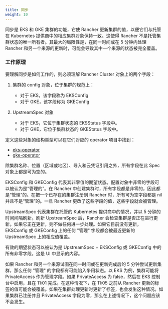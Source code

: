 ```yaml
---
title: 同步
weight: 10
---
```


同步是 EKS 和 GKE 集群的功能，它使 Rancher 更新集群的值，以便它们与托管在 Kubernetes 提供商中的相应集群对象保持一致。这使得 Rancher 不是托管集群状态的唯一所有者。其最大的局限性是，在同一时间或在 5 分钟内处理 Rancher 和另一个来源的更新时，可能会导致其中一个来源的状态被完全覆盖。

### 工作原理

要理解同步是如何工作的，则必须理解 Rancher Cluster 对象上的两个字段：

1. 集群的 config 对象，位于集群的规范上：

   * 对于 EKS，该字段称为 EKSConfig
   * 对于 GKE，该字段称为 GKEConfig

2. UpstreamSpec 对象

   * 对于 EKS，它位于集群状态的 EKSStatus 字段中。
   * 对于 GKE，它位于集群状态的 GKEStatus 字段中。

定义这些对象的结构类型可以在它们对应的 operator 项目中找到：

* [eks-operator](https://github.com/rancher/eks-operator/blob/master/pkg/apis/eks.cattle.io/v1/types.go)
* [gke-operator](https://github.com/rancher/gke-operator/blob/master/pkg/apis/gke.cattle.io/v1/types.go)

除集群名称、位置（区域或地区）、导入和云凭证引用之外，所有字段在此 Spec 对象上都是可为空的。

EKSConfig 和 GKEConfig 代表其非零值的期望状态。配置对象中非零的字段可以被认为是“管理的”。在 Rancher 中创建集群时，所有字段都是非零的，因此都是“管理”的。在把一个已存在的集群注册到 Rancher 时，所有可为空字段都是 nil 并且不是“管理”的。一旦 Rancher 更改了这些字段的值，这些字段就会被管理。

UpstreamSpec 代表集群在托管的 Kubernetes 提供商中的情况，并以 5 分钟的时间间隔刷新。刷新 UpstreamSpec 后，Rancher 会检查集群是否正在进行更新。如果它正在更新，则不做任何进一步处理。如果它目前没有更新，EKSConfig 或 GKEConfig 上的任何 "管理" 字段都会被最近更新的 UpstreamSpec 上的相应值覆盖。

有效的期望状态可以被认为是 UpstreamSpec + EKSConfig 或 GKEConfig 中的所有非零字段。这是 UI 中显示的内容。

如果 Rancher 和另一个来源试图在同一时间或在更新完成后的 5 分钟尝试更新集群，那么任何 "管理" 的字段都有可能陷入争用状态。以 EKS 为例，集群可能将 PrivateAccess 作为管理字段。如果 PrivateAccess 为 false，然后在 EKS 控制台中启用，且在 11:01 完成。在这种情况下，在 11:05 之前从 Rancher 更新的标签的值可能会被覆盖。如果在集群处理更新时更新了标签，也会发生这种情况。如果集群已注册并且 PrivateAccess 字段为零，那么在上述情况下，这个问题应该不会发生。
